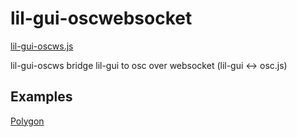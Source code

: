 # lil-gui-oscwebsocket

[lil-gui-oscws.js](https://gllmar.github.io/lil-gui-oscws/#/)

lil-gui-oscws bridge lil-gui to osc over websocket (lil-gui &lt;-> osc.js)


## Examples

<a href="example/polygone.html"> Polygon</a>